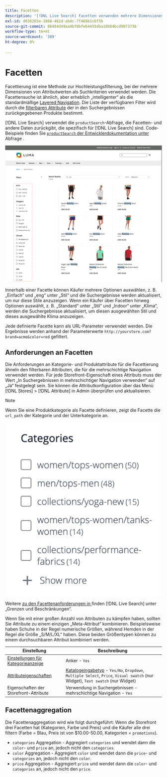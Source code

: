 ```yaml
---
title: Facetten
description: '[!DNL Live Search] Facetten verwenden mehrere Dimensionen von Attributwerten als Suchkriterien.'
exl-id: d036265e-1868-461d-ab4c-7f469b1c6f5b
source-git-commit: 86484d49aa4b79bfe64455dba18b84bcd9073736
workflow-type: tm+mt
source-wordcount: '389'
ht-degree: 0%

---
```


# Facetten

Facettierung ist eine Methode zur Hochleistungsfilterung, bei der mehrere Dimensionen von Attributwerten als Suchkriterien verwendet werden. Die Facettensuche ist ähnlich, aber erheblich „intelligenter“ als die standardmäßige [Layered Navigation](https://experienceleague.adobe.com/docs/commerce-admin/catalog/catalog/navigation/navigation-layered.html). Die Liste der verfügbaren Filter wird durch die [filterbaren Attribute](https://experienceleague.adobe.com/docs/commerce-admin/catalog/catalog/navigation/navigation-layered.html#filterable-attributes) der in den Suchergebnissen zurückgegebenen Produkte bestimmt.

[!DNL Live Search] verwendet die `productSearch`-Abfrage, die Facetten- und andere Daten zurückgibt, die spezifisch für [!DNL Live Search] sind. Code-Beispiele finden Sie [`productSearch` der Entwicklerdokumentation unter ](https://developer.adobe.com/commerce/webapi/graphql/schema/live-search/queries/product-search/) Abfrage .

![Gefilterte Suchergebnisse](assets/storefront-search-results-run.png)

Innerhalb einer Facette können Käufer mehrere Optionen auswählen, z. B. „Einfach“ und „eng“ unter „Stil“ und die Suchergebnisse werden aktualisiert, um nur diese Stile anzuzeigen. Wenn ein Käufer über Facetten hinweg Optionen auswählt, z. B. „Standard“ unter „Stil“ und „Indoor“ unter „Klima“, werden die Suchergebnisse aktualisiert, um diesen ausgewählten Stil und dieses ausgewählte Klima anzuzeigen.

Jede definierte Facette kann als URL-Parameter verwendet werden. Die Ergebnisse werden anhand der Parameterwerte `http://yourstore.com?brand=acme&color=red` gefiltert.

## Anforderungen an Facetten

Die Anforderungen an Kategorie- und Produktattribute für die Facettierung ähneln den filterbaren Attributen, die für die mehrschichtige Navigation verwendet werden. Für jede Storefront-Eigenschaft eines Attributs muss der Wert „In Suchergebnissen in mehrschichtiger Navigation verwenden“ auf „Ja“ festgelegt sein. Sie können die Attributkonfiguration über das Menü [!DNL Stores] > [!DNL Attribute] in Admin überprüfen und aktualisieren.

>[!NOTE]
>
>Wenn Sie eine Produktkategorie als Facette definieren, zeigt die Facette die `url_path` der Kategorie und der Unterkategorie an.
>
>![Kategoriefacetten](assets/facet-category.png)

Weitere [ zu den Facettenanforderungen in ](./boundaries-limits.md#facets) finden [!DNL Live Search] unter „Grenzen und Beschränkungen“.

Wenn Sie mit einer großen Anzahl von Attributen zu kämpfen haben, sollten Sie Attribute zu einem einzigen „Meta-Attribut“ kombinieren. Beispielsweise haben Schuhe in der Regel numerische Größen, während Hemden in der Regel die Größe „S/M/L/XL“ haben. Diese beiden Größentypen können zu einem durchsuchbaren Attribut kombiniert werden.

| Einstellung | Beschreibung |
|--- |--- |
| [Einstellungen für Kategorieanzeige](https://experienceleague.adobe.com/docs/commerce-admin/catalog/categories/create/categories-display-settings.html) | Anker - `Yes` |
| [Attributeigenschaften](https://experienceleague.adobe.com/docs/commerce-admin/catalog/product-attributes/create/attribute-product-create.html) | [Katalogeingabetyp](https://experienceleague.adobe.com/docs/commerce-admin/catalog/product-attributes/attributes-input-types.html) - `Yes/No`, `Dropdown`, `Multiple Select`, `Price`, `Visual swatch` (nur Widget), `Text swatch` (nur Widget) |
| Eigenschaften der Storefront-Attribute | Verwendung in Suchergebnissen - mehrschichtige Navigation - `Yes` |

## Facettenaggregation

Die Facettenaggregation wird wie folgt durchgeführt: Wenn die Storefront drei Facetten hat (Kategorien, Farbe und Preis) und die Käufer alle drei filtern (Farbe = Blau, Preis ist von $10.00-50.00, Kategorien = `promotions`).

* `categories` Aggregation - Aggregiert `categories` und wendet dann die `color`- und `price` an, jedoch nicht den `categories`.
* `color` Aggregation - Aggregiert `color` und wendet dann die `price`- und `categories` an, jedoch nicht den `color`.
* `price` Aggregation - Aggregiert `price` und wendet dann die `color`- und `categories` an, jedoch nicht den `price`.
